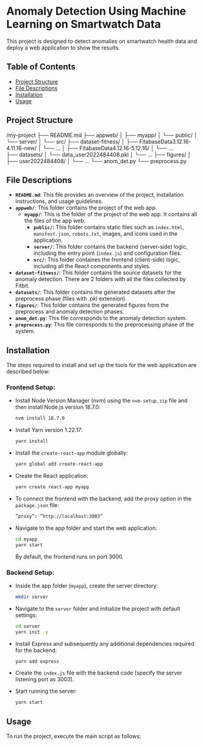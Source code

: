 # Anomaly Detection Using Machine Learning on Smartwatch Data

This project is designed to detect anomalies on smartwatch health data and deploy a web application to show the results.

## Table of Contents

- [Project Structure](#project-structure)
- [File Descriptions](#file-descriptions)
- [Installation](#installation)
- [Usage](#usage)

## Project Structure

/my-project
├── README.md
├── appweb/
│   ├── myapp/
│       └── public/
│       └── server/
│       └── src/
├── dataset-fitness/
│   ├── FitabaseData3.12.16-4.11.16-new/
│       └── ...
│   ├── FitabaseData4.12.16-5.12.16/
│       └── ...  
├── datasets/
│   └── data_user2022484408.pkl
│   └── ...
├── figures/
│   ├── user2022484408/
│       └── ...
└── anom_det.py
└── preprocess.py

## File Descriptions

- **`README.md`**: This file provides an overview of the project, installation instructions, and usage guidelines.
- **`appweb/`**: This folder contains the project of the web app.
  - **`myapp/`**: This is the folder of the project of the web app. It contains all the files of the app web.
    - **`public/`**: This folder contains static files such as `index.html`, `manifest.json`, `robots.txt`, images, and icons used in the application.
    - **`server/`**: This folder contains the backend (server-side) logic, including the entry point (`index.js`) and configuration files.
    - **`src/`**: This folder containes the frontend (client-side) logic, including all the React components and styles.
- **`dataset-fitness/`**: This folder contains the source datasets for the anomaly detection. There are 2 folders with all the files collected by Fitbit.
- **`datasets/`**: This folder contains the generated datasets after the preprocess phase (files with .pkl extension).
- **`figures/`**: This folder contains the generated figures from the preprocess and anomaly detection phases.
- **`anom_det.py`**: This file corresponds to the anomaly detection system.
- **`preprocess.py`**: This file corresponds to the preprocessing phase of the system.

## Installation

The steps required to install and set up the tools for the web application are described below:

### Frontend Setup:

- Install Node Version Manager (nvm) using the `nvm-setup.zip` file and then install Node.js version 18.7.0:
  ```bash
  nvm install 18.7.0
  ```
- Install Yarn version 1.22.17:
  ```bash
  yarn install
  ```
- Install the `create-react-app` module globally:
  ```bash
  yarn global add create-react-app
  ```
- Create the React application:
  ```bash
  yarn create react-app myapp
  ```
- To connect the frontend with the backend, add the proxy option in the `package.json` file:
  ```bash
  ”proxy”: ”http://localhost:3003”
  ```
- Navigate to the app folder and start the web application:
  ```bash
  cd myapp
  yarn start
  ```
  By default, the frontend runs on port 3000.

### Backend Setup:

- Inside the app folder (`myapp`), create the server directory:
  ```bash
  mkdir server
  ```
- Navigate to the `server` folder and initialize the project with default settings:
  ```bash
  cd server
  yarn init -y
  ```
- Install Express and subsequently any additional dependencies required for the backend:
  ```bash
  yarn add express
  ```
- Create the `index.js` file with the backend code (specify the server listening port as 3003).
  
- Start running the server:
  ```bash
  yarn start
  ```

## Usage
To run the project, execute the main script as follows:
